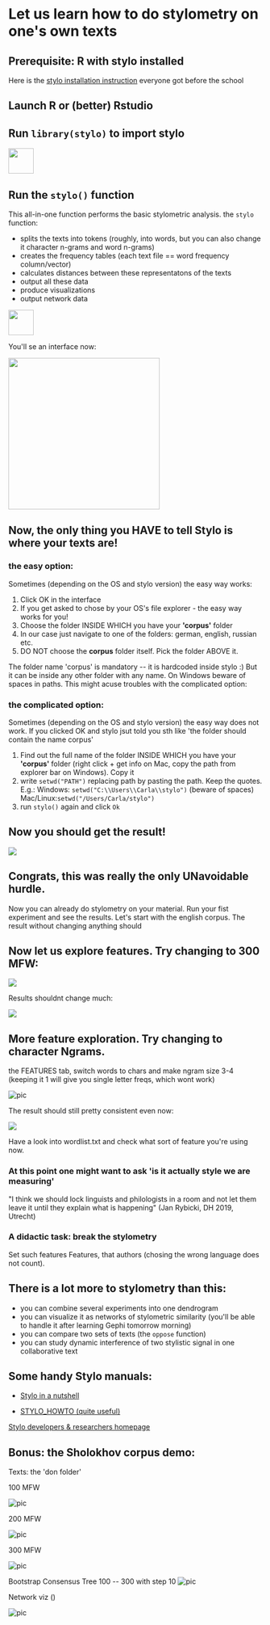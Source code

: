 # Let us learn how to do stylometry on one's own texts

## Prerequisite: R with stylo installed

Here is the [stylo installation instruction](https://dh-network.github.io/huji-fub-school/stylometry) everyone got before the school

## Launch R or (better) Rstudio

## Run `library(stylo)` to import stylo

<img src="../pics/stylopic2.png" height=50>

## Run the `stylo()` function

This all-in-one function performs the basic stylometric analysis. the `stylo` function:
* splits the texts into tokens (roughly, into words, but you can also change it character n-grams and word n-grams)
* creates the frequency tables (each text file == word frequency column/vector)
* calculates distances between these representatons of the texts
* output all these data 
* produce visualizations 
* output network data 

<img src="../pics/stylorunbare.png" height=50>

You'll se an interface now:

<img src="../pics/interface.png" height=300>

## Now, the only thing you HAVE to tell Stylo is where your texts are! 

### the easy option:  
Sometimes (depending on the OS and stylo version) the easy way works: 
1. Click OK in the interface
2. If you get asked to chose by your OS's file explorer - the easy way works for you!
3. Choose the folder INSIDE WHICH you have your **'corpus'** folder
4. In our case just navigate to one of the folders: german, english, russian etc.
5. DO NOT choose the **corpus** folder itself. Pick the folder ABOVE it.  

The folder name 'corpus' is mandatory -- it is hardcoded inside stylo :) But it can be inside any other folder with any name. On Windows beware of spaces in paths. This might acuse troubles with the complicated option:

### the complicated option: 
Sometimes (depending on the OS and stylo version) the easy way does not work. If you clicked OK and stylo jsut told you sth like 'the folder should contain the name corpus'

1. Find out the full name of the folder INSIDE WHICH you have your **'corpus'** folder (right click + get info on Mac, copy the path from explorer bar on Windows). Copy it
2. write `setwd("PATH")` replacing path by pasting the path. Keep the quotes. E.g.:
Windows: `setwd("C:\\Users\\Carla\\stylo")` (beware of spaces)
Mac/Linux:`setwd("/Users/Carla/stylo")`
3. run `stylo()` again and click `Ok`


## Now you should get the result!

<img src="pics/english_100.png">

## Congrats, this was really the only UNavoidable hurdle. 

Now you can already do stylometry on your material. Run your fist experiment and see the results. Let's start with the english corpus. The result without changing anything should 

## Now let us explore features. Try changing to 300 MFW:

<img src="pics/tweakmfw.png">

Results shouldnt change much: 

<img src="pics/english_300.png">

## More feature exploration. Try changing to character Ngrams. 

the FEATURES tab, switch words to chars and make ngram size 3-4 (keeping it 1 will give you single letter freqs, which wont work)

![pic](pics/words2charsbetter.png)

The result should still pretty consistent even now:

<img src="pics/english_300char4grams.png">

Have a look into wordlist.txt and check what sort of feature you're using now. 


### At this point one might want to ask 'is it actually style we are measuring'

"I think we should lock linguists and philologists in a room and not let them leave it until they explain what is happening" (Jan Rybicki, DH 2019, Utrecht)


### A didactic task: break the stylometry

Set such features Features, that authors (chosing the wrong language does not count).

## There is a lot more to stylometry than this:

* you can combine several experiments into one dendrogram
* you can visualize it as networks of stylometric similarity (you'll be able to handle it after learning Gephi tomorrow morning)
* you can compare two sets of texts (the `oppose` function)
* you can study dynamic interference of two stylistic signal in one collaborative text


## Some  handy Stylo manuals:

* [Stylo in a nutshell](https://computationalstylistics.github.io/stylo_nutshell/)

* [STYLO_HOWTO (quite useful)](https://github.com/computationalstylistics/stylo_howto/blob/master/stylo_howto.pdf)

[Stylo developers & researchers homepage](https://computationalstylistics.github.io/)

## Bonus: the Sholokhov corpus demo:

Texts: the 'don folder'

100 MFW

![pic](pics/sholokhov_small_100.png)


200 MFW

![pic](pics/sholokhov_small_200.png)

 300 MFW

![pic](pics/sholokhov_small_300.png)

Bootstrap Consensus Tree 100 -- 300 with step 10
![pic](pics/sholokhov_small_bootstrap.png)

Network viz ()

![pic](pics/sholokhov_small_network.png)
